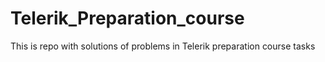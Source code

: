 # Telerik_Preparation_course
This is repo with solutions of problems in Telerik preparation course
tasks
